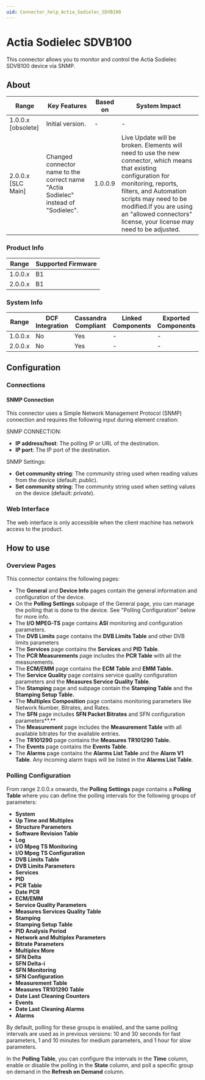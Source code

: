 ```yaml
---
uid: Connector_help_Actia_Sodielec_SDVB100
---
```


# Actia Sodielec SDVB100

This connector allows you to monitor and control the Actia Sodielec SDVB100 device via SNMP.

## About

| **Range**            | **Key Features**                                                                   | **Based on** | **System Impact**                                                                                                                                                                                                                                                                         |
|----------------------|------------------------------------------------------------------------------------|--------------|-------------------------------------------------------------------------------------------------------------------------------------------------------------------------------------------------------------------------------------------------------------------------------------------|
| 1.0.0.x \[obsolete\] | Initial version.                                                                   | \-           | \-                                                                                                                                                                                                                                                                                        |
| 2.0.0.x \[SLC Main\] | Changed connector name to the correct name "Actia Sodielec" instead of "Sodielec". | 1.0.0.9      | Live Update will be broken. Elements will need to use the new connector, which means that existing configuration for monitoring, reports, filters, and Automation scripts may need to be modified.If you are using an "allowed connectors" license, your license may need to be adjusted. |

### Product Info

| **Range** | **Supported Firmware** |
|-----------|------------------------|
| 1.0.0.x   | B1                     |
| 2.0.0.x   | B1                     |

### System Info

| **Range** | **DCF Integration** | **Cassandra Compliant** | **Linked Components** | **Exported Components** |
|-----------|---------------------|-------------------------|-----------------------|-------------------------|
| 1.0.0.x   | No                  | Yes                     | \-                    | \-                      |
| 2.0.0.x   | No                  | Yes                     | \-                    | \-                      |

## Configuration

### Connections

#### SNMP Connection

This connector uses a Simple Network Management Protocol (SNMP) connection and requires the following input during element creation:

SNMP CONNECTION:

- **IP address/host**: The polling IP or URL of the destination.
- **IP port**: The IP port of the destination.

SNMP Settings:

- **Get community string**: The community string used when reading values from the device (default: *public*).
- **Set community string**: The community string used when setting values on the device (default: *private*).

### Web Interface

The web interface is only accessible when the client machine has network access to the product.

## How to use

### Overview Pages

This connector contains the following pages:

- The **General** and **Device Info** pages contain the general information and configuration of the device.
- On the **Polling Settings** subpage of the General page, you can manage the polling that is done to the device. See "Polling Configuration" below for more info.
- The **I/O MPEG-TS** page contains **ASI** monitoring and configuration parameters.
- The **DVB Limits** page contains the **DVB Limits Table** and other DVB limits parameters
- The **Services** page contains the **Services** and **PID** **Table**.
- The **PCR Measurements** page includes the **PCR Table** with all the measurements.
- The **ECM/EMM** page contains the **ECM Table** and **EMM Table.**
- The **Service Quality** page contains service quality configuration parameters and the **Measures Service Quality Table**.
- The **Stamping** page and subpage contain the **Stamping Table** and the **Stamping Setup Table.**
- The **Multiplex Composition** page contains monitoring parameters like Network Number, Bitrates, and Rates.
- The **SFN** page includes **SFN Packet Bitrates** and SFN configuration parameters**.**
- The **Measurement** page includes the **Measurement Table** with all available bitrates for the available entries.
- The **TR101290** page contains the **Measures TR101290 Table.**
- The **Events** page contains the **Events Table**.
- The **Alarms** page contains the **Alarms List Table** and the **Alarm V1 Table**. Any incoming alarm traps will be listed in the **Alarms List Table**.

### Polling Configuration

From range 2.0.0.x onwards, the **Polling Settings** page contains a **Polling Table** where you can define the polling intervals for the following groups of parameters:

- **System**
- **Up Time and Multiplex**
- **Structure Parameters**
- **Software Revision Table**
- **Log**
- **I/O Mpeg TS Monitoring**
- **I/O Mpeg TS Configuration**
- **DVB Limits Table**
- **DVB Limits Parameters**
- **Services**
- **PID**
- **PCR Table**
- **Date PCR**
- **ECM/EMM**
- **Service Quality Parameters**
- **Measures Services Quality Table**
- **Stamping**
- **Stamping Setup Table**
- **PID Analysis Period**
- **Network and Multiplex Parameters**
- **Bitrate Parameters**
- **Multiplex More**
- **SFN Delta**
- **SFN Delta-i**
- **SFN Monitoring**
- **SFN Configuration**
- **Measurement Table**
- **Measures TR101290 Table**
- **Date Last Cleaning Counters**
- **Events**
- **Date Last Cleaning Alarms**
- **Alarms**

By default, polling for these groups is enabled, and the same polling intervals are used as in previous versions: 10 and 30 seconds for fast parameters, 1 and 10 minutes for medium parameters, and 1 hour for slow parameters.

In the **Polling Table**, you can configure the intervals in the **Time** column, enable or disable the polling in the **State** column, and poll a specific group on demand in the **Refresh on Demand** column.
